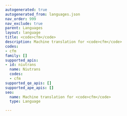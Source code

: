 ```yaml
---
autogenerated: true
autogenerated_from: languages.json
nav_order: 999
nav_exclude: true
parent: Languages
layout: language
title: <code>cfm</code>
description: Machine translation for <code>cfm</code>
codes:
- cfm
family: []
supported_apis:
- id: niutrans
  name: Niutrans
  codes:
  - cfm
supported_qe_apis: []
supported_ape_apis: []
seo:
  name: Machine translation for <code>cfm</code>
  type: Language

---
```


